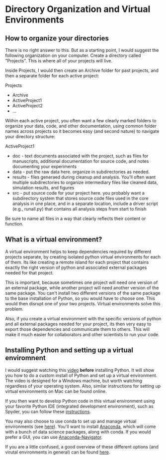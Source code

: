 # Directory Organization and Virtual Environments

## How to organize your directories

There is no right answer to this. But as a starting point, I would suggest the following organization on your computer. Create a directory called "Projects". This is where all of your projects will live. 

Inside Projects, I would then create an Archive folder for past projects, and then a separate folder for each active project:

Projects
* Archive
* ActiveProject1
* ActiveProject2
* ...

Within each active project, you often want a few clearly marked folders to organize your data, code, and other documentation, using common folder names across projects so it becomes easy (and second nature) to navigate your directory structure:

ActiveProject1
* doc - text documents associated with the project, such as files for manuscripts, additional documentation for source code, and notes documenting your experiments
* data - put the raw data here. organize in subdirectories as needed.
* results - files generaed during cleanup and analysis. You'll often want multiple subdirectories to organize intermediary files like cleaned data, simulation results, and figures
* src - put source code for your project here. you probably want a subdirectory system that stores source code files used in the core analysis in one place, and in a separate location, include a driver script (e.g., runall.py) that contains all analysis steps from start to finish

Be sure to name all files in a way that clearly reflects their content or function. 

## What is a virtual environment?

A virtual environment helps to keep dependencies required by different projects separate, by creating isolated python virtual environments for each of them. Its like creating a remote island for each project that contains exactly the right version of python and associated external packages needed for that project. 

This is important, because sometimes one project will need one version of an external package, while another project will need another version of the same package. You can't install two different versions of the same package to the base installation of Python, so you would have to choose one. This would then disrupt one of your two projects. Virtual environments solve this problem. 

Also, if you create a virtual environment with the specific versions of python and all external packages needed for your project, its then very easy to export those dependencies and communicate them to others. This will make it much easier for collaborators and other scientists to run your code. 

 
## Installing Python and setting up a virtual enviromnent

I would suggest watching this [video](https://www.youtube.com/watch?v=28eLP22SMTA&t=572s) **before** installing Python. It will show you how to do a custom install of Python and set up a virtual environment. The video is designed for a Windows machine, but worth watching regardless of your operating system. Also, similar instructions for setting up virtual environments on Mac can be found online.

If you then want to develop Python code in this virtual environment using your favorite Python IDE (integrated development environment), such as Spyder, you can follow these [instructions](https://medium.com/@apremgeorge/using-conda-python-environments-with-spyder-ide-and-jupyter-notebooks-in-windows-4e0a905aaac5). 

You may also choose to use conda to set up and manage virtual environments (see [here](https://subscription.packtpub.com/book/big-data-and-business-intelligence/9781788291460/1/ch01lvl1sec13/creating-a-virtual-environment-for-development-with-conda)). You'll want to install [Anaconda](https://www.anaconda.com/), which will come with a bunch of data science packages, along with conda. If you would prefer a GUI, you can use [Anaconda-Navigator](https://docs.anaconda.com/navigator/index.html).

If you are a little confused, a good overview of these different options (and virutal environments in general) can be found [here](https://realpython.com/python-virtual-environments-a-primer/#what-other-popular-options-exist-aside-from-venv).
 

